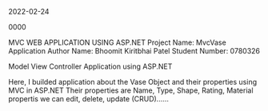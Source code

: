 2022-02-24

0000

MVC WEB APPLICATION USING ASP.NET
Project Name: MvcVase Application
Author Name: Bhoomit Kiritbhai Patel
Student Number: 0780326

Model View Controller Application using ASP.NET 

Here, I builded application about the Vase Object and their properties using MVC in ASP.NET
Their properties are Name, Type, Shape, Rating, Material propertis we can edit, delete, update (CRUD)...... 




